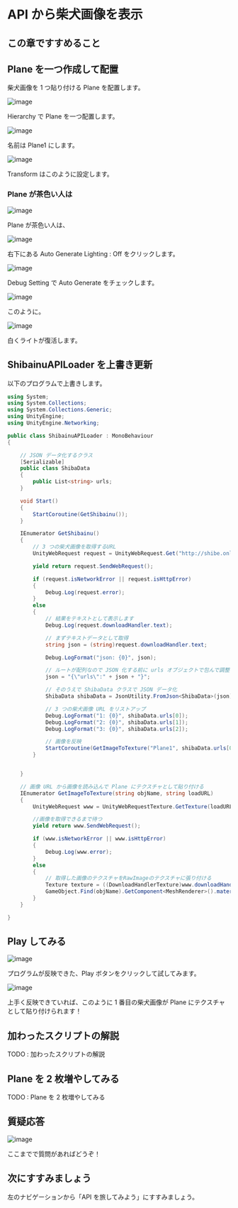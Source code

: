 # API から柴犬画像を表示

## この章ですすめること

## Plane を一つ作成して配置

柴犬画像を 1 つ貼り付ける Plane を配置します。

![image](https://i.gyazo.com/de138c24e588168bd682d4512ee02100.png)

Hierarchy で Plane を一つ配置します。

![image](https://i.gyazo.com/5ccfe04d7800c4b2443161645905c4f7.png)

名前は Plane1 にします。

![image](https://i.gyazo.com/900eaf8ea20d37436ee378b79d1b64df.png)

Transform はこのように設定します。

### Plane が茶色い人は

![image](https://i.gyazo.com/2b659e6b0cc52b30fcb57fbbb2c86bba.png)

Plane が茶色い人は、

![image](https://i.gyazo.com/33248a2f4a26dbbe22ccd91589c2403d.png)

右下にある Auto Generate Lighting : Off をクリックします。

![image](https://i.gyazo.com/519666f8072227053c18fa2b10ba1b1f.png)

Debug Setting で Auto Generate をチェックします。

![image](https://i.gyazo.com/83101542ddc8d66627ab69611d598b7b.png)

このように。

![image](https://i.gyazo.com/dd5fb06aad339251e626efbde756bb2a.png)

白くライトが復活します。

## ShibainuAPILoader を上書き更新

以下のプログラムで上書きします。

```csharp
using System;
using System.Collections;
using System.Collections.Generic;
using UnityEngine;
using UnityEngine.Networking;

public class ShibainuAPILoader : MonoBehaviour
{

    // JSON データ化するクラス
    [Serializable]
    public class ShibaData
    {
        public List<string> urls;
    }

    void Start()
    {
        StartCoroutine(GetShibainu());
    }

    IEnumerator GetShibainu()
    {
        // 3 つの柴犬画像を取得するURL
        UnityWebRequest request = UnityWebRequest.Get("http://shibe.online/api/shibes?count=3&urls=true&httpsUrls=true");

        yield return request.SendWebRequest();

        if (request.isNetworkError || request.isHttpError)
        {
            Debug.Log(request.error);
        }
        else
        {
            // 結果をテキストとして表示します
            Debug.Log(request.downloadHandler.text);

            // まずテキストデータとして取得
            string json = (string)request.downloadHandler.text;

            Debug.LogFormat("json: {0}", json);

            // ルートが配列なので JSON 化する前に urls オブジェクトで包んで調整する
            json = "{\"urls\":" + json + "}";

            // そのうえで ShibaData クラスで JSON データ化
            ShibaData shibaData = JsonUtility.FromJson<ShibaData>(json);

            // 3 つの柴犬画像 URL をリストアップ
            Debug.LogFormat("1: {0}", shibaData.urls[0]);
            Debug.LogFormat("2: {0}", shibaData.urls[1]);
            Debug.LogFormat("3: {0}", shibaData.urls[2]);

            // 画像を反映
            StartCoroutine(GetImageToTexture("Plane1", shibaData.urls[0]));
        }


    }

    // 画像 URL から画像を読み込んで Plane にテクスチャとして貼り付ける
    IEnumerator GetImageToTexture(string objName, string loadURL)
    {
        UnityWebRequest www = UnityWebRequestTexture.GetTexture(loadURL);

        //画像を取得できるまで待つ
        yield return www.SendWebRequest();

        if (www.isNetworkError || www.isHttpError)
        {
            Debug.Log(www.error);
        }
        else
        {
            // 取得した画像のテクスチャをRawImageのテクスチャに張り付ける
            Texture texture = ((DownloadHandlerTexture)www.downloadHandler).texture;
            GameObject.Find(objName).GetComponent<MeshRenderer>().material.SetTexture("_MainTex", texture);
        }
    }

}
```

## Play してみる

![image](https://i.gyazo.com/aa765e1b788e9ada4845a1e838cecda9.png)

プログラムが反映できた、Play ボタンをクリックして試してみます。

![image](https://i.gyazo.com/173623ae97cb26c0f3f21bb8b58cbb16.jpg)

上手く反映できていれば、このように 1 番目の柴犬画像が Plane にテクスチャとして貼り付けられます！

## 加わったスクリプトの解説

TODO : 加わったスクリプトの解説

## Plane を 2 枚増やしてみる

TODO : Plane を 2 枚増やしてみる

## 質疑応答

![image](https://i.gyazo.com/aba8ccd625e7320883851b71ebd0caf2.png)

ここまでで質問があればどうぞ！

## 次にすすみましょう

左のナビゲーションから「API を旅してみよう」にすすみましょう。